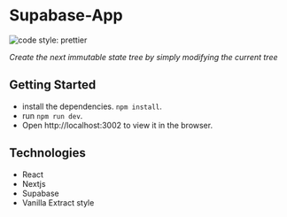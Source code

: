 # Supabase-App

![code style: prettier](https://img.shields.io/badge/code_style-prettier-ff69b4.svg)

_Create the next immutable state tree by simply modifying the current tree_

## Getting Started

- install the dependencies. `npm install`.
- run `npm run dev`.
- Open http://localhost:3002 to view it in the browser.

## Technologies
- React
- Nextjs
- Supabase
- Vanilla Extract style